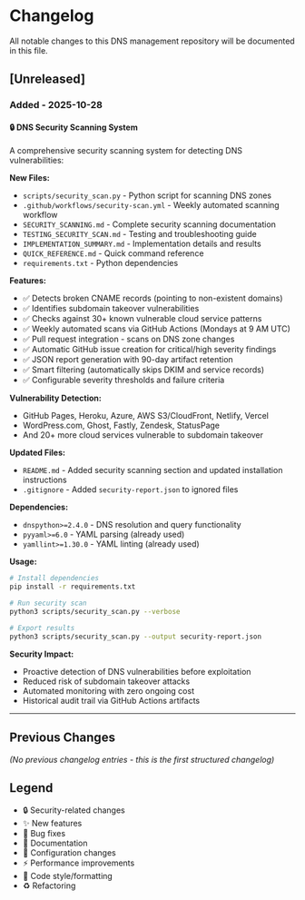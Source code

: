 # Changelog

All notable changes to this DNS management repository will be documented in this file.

## [Unreleased]

### Added - 2025-10-28

#### 🔒 DNS Security Scanning System

A comprehensive security scanning system for detecting DNS vulnerabilities:

**New Files:**
- `scripts/security_scan.py` - Python script for scanning DNS zones
- `.github/workflows/security-scan.yml` - Weekly automated scanning workflow
- `SECURITY_SCANNING.md` - Complete security scanning documentation
- `TESTING_SECURITY_SCAN.md` - Testing and troubleshooting guide
- `IMPLEMENTATION_SUMMARY.md` - Implementation details and results
- `QUICK_REFERENCE.md` - Quick command reference
- `requirements.txt` - Python dependencies

**Features:**
- ✅ Detects broken CNAME records (pointing to non-existent domains)
- ✅ Identifies subdomain takeover vulnerabilities
- ✅ Checks against 30+ known vulnerable cloud service patterns
- ✅ Weekly automated scans via GitHub Actions (Mondays at 9 AM UTC)
- ✅ Pull request integration - scans on DNS zone changes
- ✅ Automatic GitHub issue creation for critical/high severity findings
- ✅ JSON report generation with 90-day artifact retention
- ✅ Smart filtering (automatically skips DKIM and service records)
- ✅ Configurable severity thresholds and failure criteria

**Vulnerability Detection:**
- GitHub Pages, Heroku, Azure, AWS S3/CloudFront, Netlify, Vercel
- WordPress.com, Ghost, Fastly, Zendesk, StatusPage
- And 20+ more cloud services vulnerable to subdomain takeover

**Updated Files:**
- `README.md` - Added security scanning section and updated installation instructions
- `.gitignore` - Added `security-report.json` to ignored files

**Dependencies:**
- `dnspython>=2.4.0` - DNS resolution and query functionality
- `pyyaml>=6.0` - YAML parsing (already used)
- `yamllint>=1.30.0` - YAML linting (already used)

**Usage:**
```bash
# Install dependencies
pip install -r requirements.txt

# Run security scan
python3 scripts/security_scan.py --verbose

# Export results
python3 scripts/security_scan.py --output security-report.json
```

**Security Impact:**
- Proactive detection of DNS vulnerabilities before exploitation
- Reduced risk of subdomain takeover attacks
- Automated monitoring with zero ongoing cost
- Historical audit trail via GitHub Actions artifacts

---

## Previous Changes

_(No previous changelog entries - this is the first structured changelog)_

## Legend

- 🔒 Security-related changes
- ✨ New features
- 🐛 Bug fixes
- 📝 Documentation
- 🔧 Configuration changes
- ⚡ Performance improvements
- 🎨 Code style/formatting
- ♻️ Refactoring
